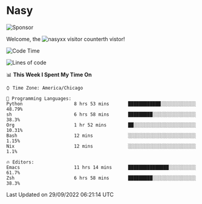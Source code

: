 # Nasy

<!--
<p align="center">
<img height="200" src="https://github-readme-stats.vercel.app/api?username=nasyxx&count_private=true&show_icons=true&theme=dracula&include_all_commits=true"/>
<img height="200" src="https://github-readme-stats.vercel.app/api/top-langs/?username=nasyxx&theme=dracula&hide=html,jupyter+notebook&count_private=true&show_icons=true"/>
</p>

  
----------------
-->

![Sponsor](https://img.shields.io/static/v1.svg?label=Sponsor&message=%E2%9D%A4&logo=GitHub&style=flat&color=pink)
 
Welcome, the ![nasyxx visitor counter](https://count.getloli.com/get/@nasyxx?theme=rule34)th vistor!
 
<!--START_SECTION:waka-->
![Code Time](http://img.shields.io/badge/Code%20Time-2%2C671%20hrs%2020%20mins-blue)

![Lines of code](https://img.shields.io/badge/From%20Hello%20World%20I%27ve%20Written-5%20Million%20lines%20of%20code-blue)

📊 **This Week I Spent My Time On** 

```text
⌚︎ Time Zone: America/Chicago

💬 Programming Languages: 
Python                   8 hrs 53 mins       ████████████░░░░░░░░░░░░░   48.79% 
sh                       6 hrs 58 mins       █████████░░░░░░░░░░░░░░░░   38.3% 
Org                      1 hr 52 mins        ██░░░░░░░░░░░░░░░░░░░░░░░   10.31% 
Bash                     12 mins             ░░░░░░░░░░░░░░░░░░░░░░░░░   1.15% 
Nix                      12 mins             ░░░░░░░░░░░░░░░░░░░░░░░░░   1.1%

🔥 Editors: 
Emacs                    11 hrs 14 mins      ███████████████░░░░░░░░░░   61.7% 
Zsh                      6 hrs 58 mins       █████████░░░░░░░░░░░░░░░░   38.3%

```


 Last Updated on 29/09/2022 06:21:14 UTC
<!--END_SECTION:waka-->

<!-- ![visitors](https://visitor-badge.laobi.icu/badge?page_id=nasyxx.nasyxx) -->
